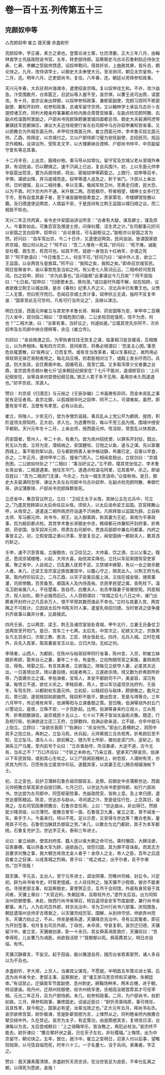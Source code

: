 # 卷一百十五·列传第五十三

## 完颜奴申等

△完颜奴申 崔立 聂天骥 赤盏尉忻

完颜奴申，字正甫，素兰之弟也。登策论进士第，仕历清要。正大三年八月，由翰林直学士充益政院说书官。五年，转吏部侍郎。监察御史乌古论石鲁剌劾近侍张文寿、仁寿、李麟之受敌帅馈遗，诏奴申鞫问，得其奸状，上曲赦其罪，皆斥去，朝论快之。九月，改侍讲学士，以御史大夫奉使大元。至龙驹河，朝见太宗皇帝。十二月，还。明年六月，迁吏部尚书，复往。八年春，还。朝廷以劳拜参知政事。

天兴元年春，大兵驻郑州海滩寺，遣使招哀宗降。复以奴申往乞和。不许，攻汴益急。汴受围数月，仓库匮乏，召武仙等入援不至，哀宗惧，以曹王讹可出质，请罢攻。冬十月，哀宗议亲出捍御，以奴申参知政事、兼枢密副使，完颜习捏阿不枢密副使、兼知开封府、权参知政事，总诸军留守京师。又以翰林学士承旨乌古孙卜吉提控诸王府，同判大睦亲府事兼都点检内族合周管宫掖事，左副点检完颜阿撒、右副点检温敦阿里副之，户部尚书完颜珠颗兼里城四面都总领，御史大夫裴满阿虎带兼镇抚军民都弹压，谏议大夫近侍局使行省左右司郎中乌古孙奴申兼知宫省事。又以把撒合为外城东面元帅，术甲咬住南面元帅，崔立西面元帅，孛术鲁买奴北面元帅。乙酉，除拜定，以京城付之。又以户部侍郎刁璧为安抚副使，总招抚司，规运京外粮斛。设讲议所，受陈言文字，以大理卿纳合德辉、户部尚书仲平、中京副留守爱失等总其事。

十二月辛丑，上出京，服绛纱袍，乘马导从如常仪。留守官及京城父老从至城外奉辞，有诏抚谕，仍以鞭揖之。速不泬闻上已出，复会兵围汴。初，上以东面元帅李辛跋扈出怨言，罢为兵部侍郎，将出，密喻奴申等羁絷之。上既行，奴申等召辛，辛惧，谋欲出降，弃马逾城而走。奴申等遣人追及之，斩于省门。汴民以上亲出师，日听捷报，且以二相持重，幸以无事。俄闻军败卫州，苍黄走归德，民大恐，以为不救。时汴京内外不通，米升银二两。百姓粮尽，殍者相望，缙绅士女多行乞于市，至有自食其妻子者，至于诸皮器物皆煮食之，贵家第宅、市楼肆馆皆撤以爨。及归德遣使迎两宫，人情益不安，于是民间有立荆王监国以城归顺之议，而二相皆不知也。

天兴二年正月丙寅，省令史许安国诣讲议所言：“古者有大疑，谋及卿士，谋及庶人。今事势如此，可集百官及僧道士庶，问保社稷、活生灵之计。”左司都事元好问以安国之言白奴申，奴申曰：“此论甚佳，可与副枢议之。”副枢亦以安国之言为然。好问曰：“自车驾出京，今二十日许，又遣使迎两宫。民间汹汹，皆谓国家欲弃京城，相公何以处之？”阿不曰：“吾二人惟有一死耳。”好问曰：“死不难，诚能安社稷、救生灵，死而可也。如其不然，徒欲一身饱五十红衲军，亦谓之死耶？”阿不款语曰：“今日惟吾二人，何言不可。”好问乃曰：“闻中外人言，欲立二王监国，以全两宫与皇族耳。”阿不曰：“我知之矣，我知之矣。”即命召京城官民。明日皆聚省中，谕以事势危急当如之何。有父老七人陈词云云，二相命好问受其词。白之奴申，顾曰：“亦为此事也。”且问副枢“此事谋议今几日矣”？阿不屈指曰：“七日矣。”奴申曰：“归德使未去，慎勿泄。”或曰是时外围不解，如在陷阱，议者欲推立荆王以城出降，是亦《春秋》纪季入齐之义，况北兵中已有曹王也。众愤二人无策，但曰死守而已。忽闻召京城士庶计事，奴申拱立无语，独阿不反复申谕：“国家至此无可奈何，凡有可行当共议之”，且继以涕泣。

明日戊辰，西面元帅崔立与其党孛术鲁长哥、韩铎、药安国等为变，率甲卒二百横刀入省中，拔剑指二相曰：“京城危困已极，二公坐视百姓饿死，恬不为虑，何也？”二相大骇，曰：“汝辈有事，当好议之，何遽如是。”立麾其党先杀阿不，次杀奴申及左司郎中纳合德辉等，余见《崔立传》。

刘祁曰：“金自南渡之后，为宰执者往往无恢复之谋，临事相习低言缓语，互相推让，以为养相体。每有四方灾异、民间疾苦，将奏必相谓曰：‘恐圣主心困。’事至危处辄罢散，曰‘俟再议’，已而复然。或有言当改革者，辄以生事抑之，故所用必择软熟无锋芒易制者用之。每北兵压境，则君臣相对泣下，或殿上发长吁而已。兵退，则大张具，会饮黄阁中矣。因循苟且，竟至亡国。又多取浑厚少文者置之台鼎，宣宗尝责丞相仆散七斤‘近来朝廷纪纲安在’？七斤不能对，退谓郎官曰：‘上问纪纲安在，汝等自来何尝使纪纲见我。’故正人君子多不见用，虽用亦未久而遽退也。”祁字京叔，浑源人。

赞曰：刘京叔《归潜志》与元裕之《壬辰杂编》二书虽微有异同，而金末丧乱之事犹有足征者焉。哀宗北御，以孤城弱卒托之奴申、阿不二人，可谓难矣。虽然，即墨有安平君，玉壁有韦孝宽，必有以处此。

崔立，将陵人，少贫无行，尝为寺僧负钹鼓，乘兵乱从上党公开为都统、提控，积阶遥领太原知府。正大初，求入仕。为选曹所驳，每以不至三品为恨。围城中授安平都尉。天兴元年冬十二月，上亲出师，授西面元帅。性淫姣，常思乱以快其欲。

药安国者，管州人，年二十余，有勇力。尝为岚州招抚使，以罪系开封狱，既出，贫无以为食。立将为变，潜结纳之，安国健啖，日饱之以鱼，遂与之谋。先以家置西城上，事不胜则挈以逃。日与都尉杨善入省中候动静，布置已定，召善以早食，杀之。二年正月，遂帅甲卒二百，撞省门而入。二相闻变趋出，立拔剑曰：“京城危困，二公欲如何处之？”二相曰：“事当好议之。”立不顾，麾其党张信之、孛术鲁长哥出省，二相遂遇害。驰往东华门，道遇点检温屯阿里，见其衷甲，杀之。即谕百姓曰：“吾为二相闭门无谋，今杀之，为汝一城生灵请命。”众皆称快。是日，御史大夫裴满阿忽带、谏议大夫左右司郎中乌古孙奴申、左副点检完颜阿散、奉御忙哥、讲议蒲察琦、户部尚书完颜珠颗皆死。

立还省中，集百官议所立。立曰：“卫绍王太子从恪，其妹公主在北兵中，可立之。”乃遣其党韩铎以太后命往召从恪。须臾入，以太后诰命梁王监国。百官拜舞山呼，从恪受之，遂遣送二相所佩虎符诣速不泬纳款。凡除拜皆以监国为辞。立自称太师、军马都元帅、尚书令、郑王，出入御乘舆，称其妻为王妃，弟倚为平章政事，侃为殿前都点检。其党孛术鲁长哥御史中丞，韩铎都元帅兼知开封府事，折希颜、药安国、张军奴并元帅，师肃左右司郎中，贾良兵部郎中兼右司都事，内府之事皆主之。初，立假安国之勇以济事，至是复忌之，闻安国纳一都尉夫人，数其违约斩之。

壬申，速不泬至青城，立服御衣，仪卫往见之。大帅喜，饮之酒，立以父事之。既还，悉烧京城楼橹，火起，大帅大喜，始信其实降也。立托以军前索随驾官吏家属，聚之省中，人自阅之，日乱数人犹若不足。又禁城中嫁娶，有以一女之故杀数人者。未几，迁梁王及宗室近族皆置宫中，以腹心守之，限其出入。以荆王府为私第，取内府珍玩实之。二月乙酉，以天子衮冕后服上进。又括在城金银，搜索薰灌，讯掠惨酷，百苦备至。郕国夫人及内侍高祐、京民李民望之属，皆死杖下。温屯卫尉亲属八人，不任楚毒，皆自尽。白撒夫人、右丞李蹊妻子皆被掠死。同恶相济，视人如仇，期于必报而后已。人人窃相谓曰：“攻城之后七八日之中，诸门出葬者开封府计之凡百余万人，恨不早预其数而值此不幸也。”立时与其妻入宫，两宫赐之不可胜计。立因讽太后作书陈天时人事，遣皇乳母招归德。当时冒进之徒争援刘齐故事以冀非分者，比肩接武。

四月壬辰，立以两宫、梁王、荆王及诸宗室皆赴青城，甲午北行，立妻王氏备仗卫送两宫至开阳门。是日，宫车三十七两，太后先，中宫次之，妃嫔又次之，宗族男女凡五百余口，次取三教、医流、工匠、绣女皆赴北。四月，北兵入城。立时在城外，兵先入其家，取其妻妾宝玉以出，立归大恸，无如之何。

李琦者，山西人，为都尉，在陈州与粘哥奴申同行省事，陈州变，入京，附崔立妹婿折希颜，娶夹谷元之妻，妻年二十余，有姿色，立初拘随驾官之家属，妻舆病而往，得免。琦娶之后，有言其美者，立欲强之。琦每见立欲夺人妻，必差其夫远出，一日差琦出京，琦以妻自随，如是者再三，立遂欲杀琦。琦又数为折希颜所折辱，乃首建杀立之谋。李伯渊者，宝坻人，本安平都尉司千户，美姿容，深沉有谋，每愤立不道，欲仗义杀之。李贱奴者，燕人，尝以军功遥领京兆府判，壬辰冬，车驾东狩，以都尉权东面元帅。立初反，以贱奴旧与敌体，颇貌敬之。数月之后，势已固，遂视贱奴如部曲然。贱奴积不能平，数出怨言，至是与琦等合。三年六月甲午，传近境有宋军，伯渊等阳与立谋备御之策。翌日晚，伯渊等烧外封丘门以警动立。是夜，立殊不安，一夕百卧起。比明，伯渊等身来约立视火，立从苑秀、折希颜数骑往，谕京城民十五以上、七十以下男子皆诣太庙街点集。既还，行及梳行街，伯渊欲送立还二王府，立辞数四，伯渊必欲亲送，立不疑，仓卒中就马上抱立。立顾曰：“汝欲杀我耶？”伯渊曰：“杀汝何伤。”即出匕首横刺之，洞而中其手之抱立处，再刺之，立坠马死。伏兵起，元帅黄掴三合杀苑秀。折希颜后至不知，见立坠马，谓与人斗，欲前解之，随为军士所斫，被创走梁门外，追斩之。伯渊系立尸马尾，至内前号于众曰：“立杀害劫夺，烝淫暴虐，大逆不道，古今无有，当杀之不？”万口齐应曰：“寸斩之未称也。”乃枭立首，望承天门祭哀宗。伯渊以下军民皆恸，或剖其心生啖之。以三尸挂阙前槐树上，树忽拔，人谓树有灵，亦厌其为所污。已而有告立匿宫中珍玩，遂籍其家，以其妻王花儿赐丞相镇海帐下士。

初，立之变也，前护卫蒲鲜石鲁负祖宗御容五，走蔡。前御史中丞蒲察世达、西面元帅把撒合挈其家亦自拔归蔡。七月己巳，以世达为尚书吏部侍郎，权行六部尚书。世达尝为左司郎中，同签枢密院事，充益政院官，皆称上意。及上幸归德，遣世达督陈粮运。陈变，世达亦与胁从，寻间道之汴，至是徒往行在，上念其旧，录用之。左右司官因奏把撒合、石鲁亦宜任用，上曰：“世达曲从，非出得已，然朕犹少降资级，以示薄罚。彼撒合掌军一面，石鲁宿卫九重，崔立之变，曾不闻发一矢，束手于人。今虽来归，待以不死，足以示恩，又安得与世达等？撒合老矣，量用其子可也。石鲁但当酬其负御容之劳。”未几，以撒合为北门都尉，其子为本军都统。石鲁复充护卫。世达字正夫，泰和三年进士。

论曰：崔立纳款，使其封府库、籍人民以俟大朝之命可也。乘时僭窃，大肆淫虐，征索暴横，辄以供备大军为辞，逞欲由己，敛怨归国，其为罪不容诛矣。而其志方且要求刘豫之事，我大朝岂肯效尤金人者乎！金俘人之主，帝人之臣，百年之后适启崔立之狂谋，以成青城之烈祸。曾子曰：“戒之戒之，出乎尔者，反乎尔者也。”岂不信哉！

聂天骥，字元吉，五台人。至宁元年进士，调汝阴簿，历睢州司候、封丘令。兴定初，辟为尚书省令史。时胥吏擅威，士人往往附之，独天骥不少假借，彼亦不能害也。寻授吏部主事，权监察御史。夏使贺正旦，互市于会同馆，外戚有身贸易于其间者，天骥上章曰：“大官近利，失朝廷体，且取轻外方。”遂忤太后旨。出为同知汝州防御使事，未赴，陕西行尚书省驿召，特旨遥领金安军节度副使，兼行尚书省都事。未几，人为右司员外郎，转京兆治中，寻为卫州行尚书六部事。庆阳围急，朝廷遣宿州总帅牙古塔救之，以天骥充经历官。围解，从别帅守邠，帅欲弃州而东，天骥力劝止之，不从，帅坐是被系逮，天骥降京兆治中。寻有讼其冤者，即召为开封签事，旬月复右司员外郎。丁母忧，未卒哭，夺哀复职。哀宗迁归德，天骥留汴中。崔立变，天骥被创甚，卧一十余日。其女舜英谒医救疗，天骥叹曰：“吾幸得死，儿女曹乃为谒医，尚欲我活耶？”竟郁郁以死。舜英葬其父，明日亦自缢，有传。

天骥沉静寡言，不妄交。起于田亩，能以雅道自将，践历台省若素宦然，诸人多自以为不及也。

赤盏尉忻，字大用，上京人。当袭其父谋克，不愿就，中明昌五年策论进士第。后选为尚书省令史、吏部主事、监察御史，言“诸王驸马至京师和买诸物，失朝廷体。”有诏禁止。迁镇南军节度副使、息州刺史。耕鞠场种禾，两禾合穗，进于朝，特诏褒谕。改丹州，迁郑州防御使，权许州统军使。丞相高汝砺尝荐其才可任宰相。元光二年正月，召为户部侍郎。未几，权参知政事。二月，为户部尚书，权职如故。三月，拜参知政事，兼修国史。诏谕近臣曰：“尉忻资禀纯质，事可倚任，且其性孝，朕今相之，国家必有望，汝辈当效之也。”正大元年五月，拜尚书右丞。哀宗欲修宫室，尉忻极谏，至是卧薪尝胆为言，上悚然从之。同判睦亲府内族撒合辇交结中外，久在禁近。哀宗为太子，有定策功，由是颇惑其言，复倚信日深，台谏每以为言。太后尝戒敕曰：“上之骑鞠举乐，皆汝教之，再犯必杖汝。”哀宗终不能去。尉忻谏曰：“撒合辇奸谀之最，日在天子左右，非社稷福。”上悔悟，出为中京留守，朝论快之。五年，致仕，居汴中，崔立之变明日，召家人付以后事，望睢阳恸哭，以弓弦自缢而死，时年六十三。一子名董七，没于兵间。弟秉甫，字正之。

赞曰：聂天骥素履清慎，赤盏尉忻天资忠谅，在治世皆足为良臣，不幸仕乱离之朝，以得死为愿欲，哀哉！
